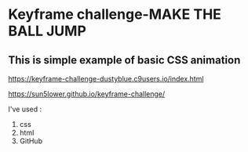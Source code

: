 # Keyframe challenge-MAKE THE BALL JUMP 

## This is simple example of basic CSS animation 

https://keyframe-challenge-dustyblue.c9users.io/index.html

https://sun5lower.github.io/keyframe-challenge/

I've used :
1. css
2. html
3. GitHub


